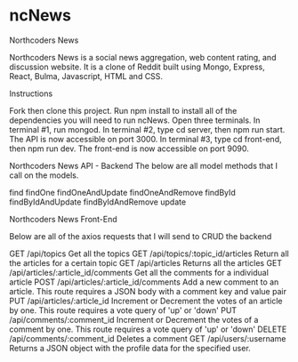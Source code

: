 # ncNews
Northcoders News


Northcoders News is a social news aggregation, web content rating, and discussion website. It is a clone of Reddit built using Mongo, Express, React, Bulma, Javascript, HTML and CSS.

Instructions

Fork then clone this project.
Run npm install to install all of the dependencies you will need to run ncNews.
Open three terminals.
In terminal #1, run mongod.
In terminal #2, type cd server, then npm run start.
The API is now accessible on port 3000.
In terminal #3, type cd front-end, then npm run dev.
The front-end is now accessible on port 9090.


Northcoders News API - Backend
The below are all model methods that I call on the models.

find
findOne
findOneAndUpdate
findOneAndRemove
findById
findByIdAndUpdate
findByIdAndRemove
update


Northcoders News Front-End

Below are all of the axios requests that I will send to CRUD the backend
	
GET /api/topics	Get all the topics
GET /api/topics/:topic_id/articles	Return all the articles for a certain topic
GET /api/articles	Returns all the articles
GET /api/articles/:article_id/comments	Get all the comments for a individual article
POST /api/articles/:article_id/comments	Add a new comment to an article. This route requires a JSON body with a comment key and value pair 
PUT /api/articles/:article_id	Increment or Decrement the votes of an article by one. This route requires a vote query of 'up' or 'down' 
PUT /api/comments/:comment_id	Increment or Decrement the votes of a comment by one. This route requires a vote query of 'up' or 'down' 
DELETE /api/comments/:comment_id	Deletes a comment
GET /api/users/:username	Returns a JSON object with the profile data for the specified user.

